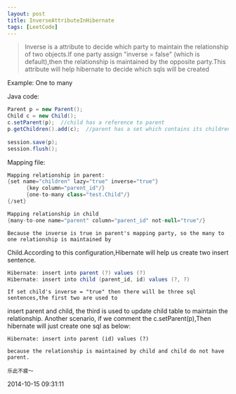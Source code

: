 ```yaml
---
layout: post
title: InverseAttributeInHibernate
tags: [LeetCode]
---
```


> Inverse is a attribute to decide which party to maintain the relationship of two objects.If one party assign 
>"inverse = false" (which is default),then the relationship is maintained by the opposite party.This attribute 
>will help hibernate to decide which sqls will be created

Example: One to many

Java code:

```java
Parent p = new Parent();  
Child c = new Child();  
c.setParent(p);  //child has a reference to parent
p.getChildren().add(c);  //parent has a set which contains its children
  
session.save(p);  
session.flush();   
```

Mapping file:

```java
Mapping relationship in parent:  
{set name="children" lazy="true" inverse="true"}  
      {key column="parent_id"/}  
      {one-to-many class="test.Child"/}  
{/set}  

Mapping relationship in child
{many-to-one name="parent" column="parent_id" not-null="true"/}   
```
	Because the inverse is true in parent's mapping party, so the many to one relationship is maintained by 
Child.According to this configuration,Hibernate will help us create two insert sentence.

```java
Hibernate: insert into parent (?) values (?)
Hibernate: insert into child (parent_id, id) values (?, ?)
```

	If set child's inverse = "true" then there will be three sql sentences,the first two are used to 
insert parent and child, the third is used to update child table to maintain the relationship.
	Another scenario, if we comment the c.setParent(p),Then hibernate will just create one sql as below:
	
	Hibernate: insert into parent (id) values (?)
	
	because the relationship is maintained by child and child do not have parent.
	
	乐此不疲～

2014-10-15 09:31:11










